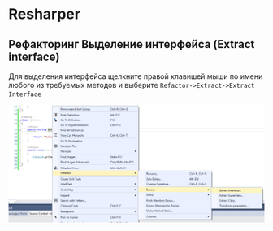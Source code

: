 # Resharper

## Рефакторинг Выделение интерфейса (Extract interface)

Для выделения интерфейса щелкните правой клавишей мыши по имени любого из требуемых методов и выберите `Refactor->Extract->Extract Interface`

![pic1](pictures/extract_interface/1.png)

